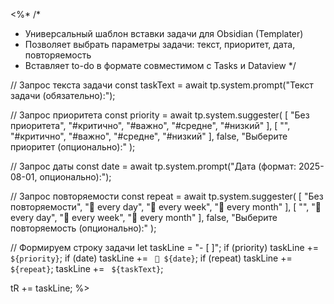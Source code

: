 <%*
/*
 * Универсальный шаблон вставки задачи для Obsidian (Templater)
 * Позволяет выбрать параметры задачи: текст, приоритет, дата, повторяемость
 * Вставляет to-do в формате совместимом с Tasks и Dataview
 */

// Запрос текста задачи
const taskText = await tp.system.prompt("Текст задачи (обязательно):");

// Запрос приоритета
const priority = await tp.system.suggester(
  [
    "Без приоритета",
    "#критично",
    "#важно",
    "#средне",
    "#низкий"
  ],
  [
    "",
    "#критично",
    "#важно",
    "#средне",
    "#низкий"
  ],
  false,
  "Выберите приоритет (опционально):"
);

// Запрос даты
const date = await tp.system.prompt("Дата (формат: 2025-08-01, опционально):");

// Запрос повторяемости
const repeat = await tp.system.suggester(
  [
    "Без повторяемости",
    "🔄 every day",
    "🔄 every week",
    "🔄 every month"
  ],
  [
    "",
    "🔄 every day",
    "🔄 every week",
    "🔄 every month"
  ],
  false,
  "Выберите повторяемость (опционально):"
);

// Формируем строку задачи
let taskLine = "- [ ]";
if (priority) taskLine += ` ${priority}`;
if (date) taskLine += ` 📅 ${date}`;
if (repeat) taskLine += ` ${repeat}`;
taskLine += ` ${taskText}`;

tR += taskLine;
%>